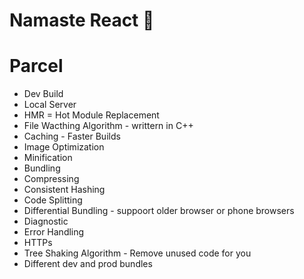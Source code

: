 # Namaste React 🚀

# Parcel

- Dev Build
- Local Server
- HMR = Hot Module Replacement
- File Wacthing Algorithm - writtern in C++
- Caching - Faster Builds
- Image Optimization
- Minification
- Bundling
- Compressing
- Consistent Hashing
- Code Splitting
- Differential Bundling - suppoort older browser or phone browsers
- Diagnostic
- Error Handling
- HTTPs
- Tree Shaking Algorithm - Remove unused code for you
- Different dev and prod bundles
